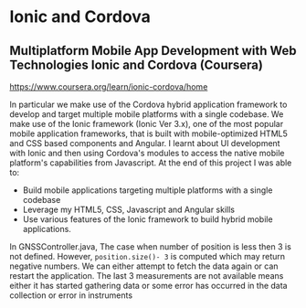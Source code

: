 # Ionic and Cordova

## Multiplatform Mobile App Development with Web Technologies Ionic and Cordova (Coursera)
https://www.coursera.org/learn/ionic-cordova/home

In particular we make use of the Cordova hybrid application framework to develop and target multiple mobile platforms with a single codebase. We make use of the Ionic framework (Ionic Ver 3.x), one of the most popular mobile application frameworks, that is built with mobile-optimized HTML5 and CSS based components and Angular. I learnt about UI development with Ionic and then using Cordova's modules to access the native mobile platform's capabilities from Javascript.
At the end of this project I was able to:
*	Build mobile applications targeting multiple platforms with a single codebase
*	Leverage my HTML5, CSS, Javascript and Angular skills
*	Use various features of the Ionic framework to build hybrid mobile applications.

In GNSSController.java,
The case when number of position is less then 3 is not defined. However, ```position.size()- 3``` is computed which may return negative numbers. We can either attempt to fetch the data again or can restart the application. The last 3 measurements are not available means either it has started gathering data or some error has occurred in the data collection or error in instruments
